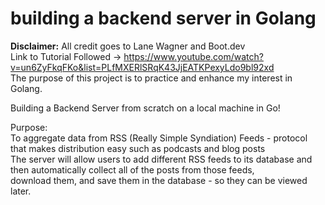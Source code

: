 # building a backend server in Golang

**Disclaimer:**
    All credit goes to Lane Wagner and Boot.dev<br />
    Link to Tutorial Followed -> https://www.youtube.com/watch?v=un6ZyFkqFKo&list=PLfMXERlSRqK43JjEATKPexyLdo9bl92xd<br />
    The purpose of this project is to practice and enhance my interest in Golang.<br />

Building a Backend Server from scratch on a local machine in Go!

Purpose:<br /> 
    To aggregate data from RSS (Really Simple Syndiation) Feeds - protocol that makes distribution easy
        such as podcasts and blog posts<br />
    The server will allow users to add different RSS feeds to its database and then automatically collect all of the posts from those feeds,<br /> download them, and save them in the database - so they can be viewed later.

